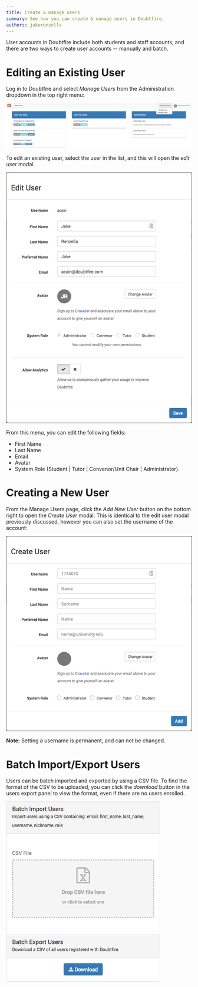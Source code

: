 ```yaml
---
title: Create & manage users
summary: See how you can create & manage users in Doubtfire.
authors: jakerenzella
---
```


User accounts in Doubtfire include both students and staff accounts, and there are two ways to create user accounts --
manually and batch.

# Editing an Existing User

Log in to Doubtfire and select _Manage Users_ from the Administration dropdown in the top right menu:

![Manage Users](/guides/create-manage-users/manage-users.png)

To edit an existing user, select the user in the list, and this will open the _edit user_ modal.

![Edit User](/guides/create-manage-users/edit-users.png)

From this menu, you can edit the following fields:

- First Name
- Last Name
- Email
- Avatar
- System Role (Student | Tutor | Convenor/Unit Chair | Administrator).

# Creating a New User

From the Manage Users page, click the _Add New User_ button on the bottom right to open the _Create User_ modal. This is
identical to the edit user modal previously discussed, however you can also set the username of the account:

![Create User](/guides/create-manage-users/create-user.png)

**Note:** Setting a username is permanent, and can not be changed.

# Batch Import/Export Users

Users can be batch imported and exported by using a CSV file. To find the format of the CSV to be uploaded, you can
click the _download_ button in the users export panel to view the format, even if there are no users enrolled.

![Batch User Creation](/guides/create-manage-users/batch-create-user.png)
